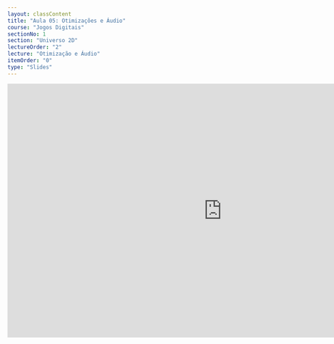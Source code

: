```yaml
---
layout: classContent
title: "Aula 05: Otimizações e Áudio"
course: "Jogos Digitais"
sectionNo: 1
section: "Universo 2D"
lectureOrder: "2"
lecture: "Otimização e Áudio"
itemOrder: "0"
type: "Slides"
---
```


<iframe src="https://docs.google.com/presentation/d/e/2PACX-1vQ4hCV2FUzs-qTy45dCPFB4GwFcw3XRkW1Z-YtHstl00DUyrHluH6-Xqawd234UvSF18IpacwyoyIQ2/embed?start=false&loop=false&delayms=60000" frameborder="0" width="960" height="569" allowfullscreen="true" mozallowfullscreen="true" webkitallowfullscreen="true"></iframe>